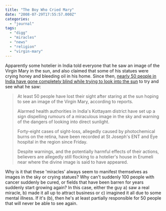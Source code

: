 ```yaml
---
title: "The Boy Who Cried Mary"
date: "2008-07-29T17:55:57.000Z"
categories: 
  - "journal"
tags: 
  - "digg"
  - "miracles"
  - "news"
  - "religion"
  - "virgin-mary"
---
```


Apparently some hotelier in India told everyone that he saw an image of the Virgin Mary in the sun, and also claimed that some of his statues were crying honey and bleeding oil in his home. Since then, [nearly 50 people in India have gone completely blind while trying to look into the sun](http://www.telegraph.co.uk/news/worldnews/1581424/Dozens-blinded-in-India-looking-for-Virgin-Mary.html) to try and see what he saw:

> At least 50 people have lost their sight after staring at the sun hoping to see an image of the Virgin Mary, according to reports.
> 
> Alarmed health authorities in India's Kottayam district have set up a sign dispelling rumours of a miraculous image in the sky and warning of the dangers of looking into direct sunlight.
> 
> Forty-eight cases of sight-loss, allegedly caused by photochemical burns on the retina, have been recorded at St Joseph's ENT and Eye hospital in the region since Friday.
> 
> Despite warnings, and the potentially harmful effects of their actions, believers are allegedly still flocking to a hotelier's house in Erumeli near where the divine image is said to have appeared.

Why is it that these 'miracles' always seem to manifest themselves as images in the sky or crying statues? Why can't suddenly 100 people with cancer suddenly be cured, or fields that have been barren for years suddenly start growing again? In this case, either the guy a) saw a real miracle, b) made it all up to attract business or c) imagined it all due to some mental illness. If it's (b), then he's at least partially responsible for 50 people that will never be able to see again.
